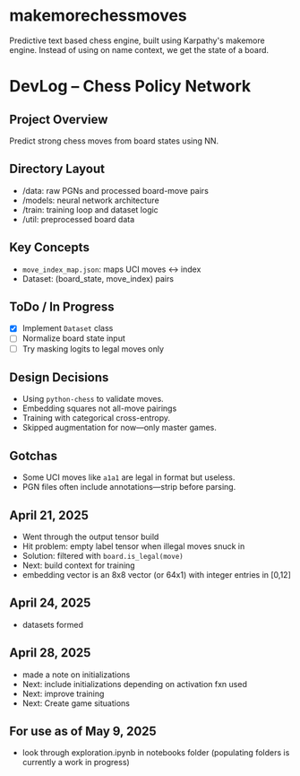 # makemorechessmoves
Predictive text based chess engine, built using Karpathy's 
makemore engine. Instead of using on name context, we get 
the state of a board. 

# DevLog – Chess Policy Network
## Project Overview
Predict strong chess moves from board states using NN.

## Directory Layout
- /data: raw PGNs and processed board-move pairs
- /models: neural network architecture
- /train: training loop and dataset logic
- /util: preprocessed board data

## Key Concepts
- `move_index_map.json`: maps UCI moves ↔ index
- Dataset: (board_state, move_index) pairs

## ToDo / In Progress
- [x] Implement `Dataset` class
- [ ] Normalize board state input
- [ ] Try masking logits to legal moves only

## Design Decisions
- Using `python-chess` to validate moves.
- Embedding squares not all-move pairings
- Training with categorical cross-entropy.
- Skipped augmentation for now—only master games.

## Gotchas
- Some UCI moves like `a1a1` are legal in format but useless.
- PGN files often include annotations—strip before parsing.

## April 21, 2025 

- Went through the output tensor build
- Hit problem: empty label tensor when illegal moves snuck in
- Solution: filtered with `board.is_legal(move)`
- Next: build context for training
- embedding vector is an 8x8 vector (or 64x1) with integer entries in [0,12]

## April 24, 2025 

- datasets formed

## April 28, 2025 

- made a note on initializations
- Next: include initializations depending on activation fxn used
- Next: improve training
- Next: Create game situations

## For use as of May 9, 2025
- look through exploration.ipynb in notebooks folder (populating folders is currently a work in progress)